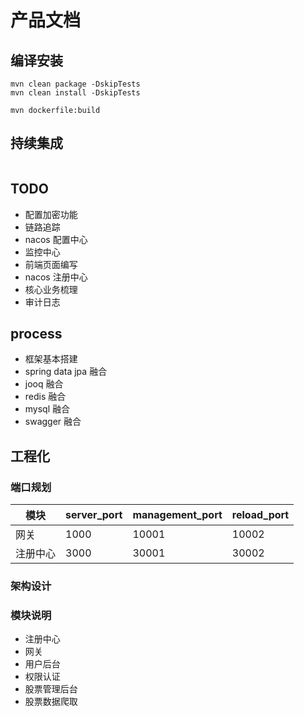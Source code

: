 # 产品文档

## 编译安装
```
mvn clean package -DskipTests
mvn clean install -DskipTests

mvn dockerfile:build
```

## 持续集成
```

```

## TODO 
* 配置加密功能
* 链路追踪
* nacos 配置中心
* 监控中心
* 前端页面编写
* nacos 注册中心
* 核心业务梳理
* 审计日志


## process
* 框架基本搭建
* spring data jpa 融合
* jooq 融合
* redis 融合
* mysql 融合
* swagger 融合


## 工程化
### 端口规划
|  模块   | server_port  | management_port | reload_port |
|  ----  | ----  |  ----  | ----  |
| 网关  | 1000 | 10001| 10002 |
| 注册中心  | 3000 | 30001| 30002 |

### 架构设计


### 模块说明
- 注册中心
- 网关
- 用户后台
- 权限认证
- 股票管理后台
- 股票数据爬取
